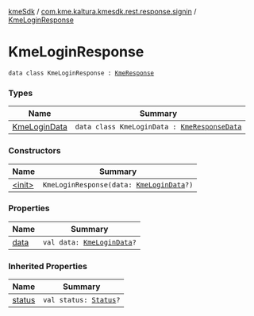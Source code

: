 [kmeSdk](../../index.md) / [com.kme.kaltura.kmesdk.rest.response.signin](../index.md) / [KmeLoginResponse](./index.md)

# KmeLoginResponse

`data class KmeLoginResponse : `[`KmeResponse`](../../com.kme.kaltura.kmesdk.rest.response/-kme-response/index.md)

### Types

| Name | Summary |
|---|---|
| [KmeLoginData](-kme-login-data/index.md) | `data class KmeLoginData : `[`KmeResponseData`](../../com.kme.kaltura.kmesdk.rest.response/-kme-response-data/index.md) |

### Constructors

| Name | Summary |
|---|---|
| [&lt;init&gt;](-init-.md) | `KmeLoginResponse(data: `[`KmeLoginData`](-kme-login-data/index.md)`?)` |

### Properties

| Name | Summary |
|---|---|
| [data](data.md) | `val data: `[`KmeLoginData`](-kme-login-data/index.md)`?` |

### Inherited Properties

| Name | Summary |
|---|---|
| [status](../../com.kme.kaltura.kmesdk.rest.response/-kme-response/status.md) | `val status: `[`Status`](../../com.kme.kaltura.kmesdk.rest.response/-kme-response/-status/index.md)`?` |
